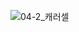 ![04-2_캐러셀](https://github.com/ysolarh/OZ_class_backend/assets/109467066/a8a48bf1-ee27-4e98-8f19-10e25283d4bc)